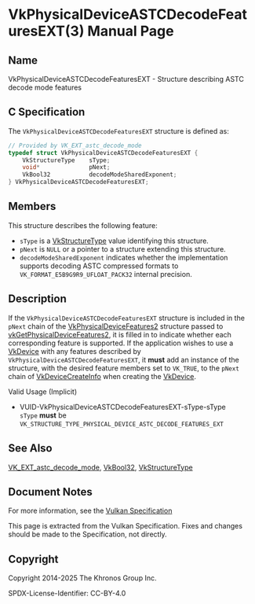 # VkPhysicalDeviceASTCDecodeFeaturesEXT(3) Manual Page

## Name

VkPhysicalDeviceASTCDecodeFeaturesEXT - Structure describing ASTC decode mode features



## [](#_c_specification)C Specification

The `VkPhysicalDeviceASTCDecodeFeaturesEXT` structure is defined as:

```c++
// Provided by VK_EXT_astc_decode_mode
typedef struct VkPhysicalDeviceASTCDecodeFeaturesEXT {
    VkStructureType    sType;
    void*              pNext;
    VkBool32           decodeModeSharedExponent;
} VkPhysicalDeviceASTCDecodeFeaturesEXT;
```

## [](#_members)Members

This structure describes the following feature:

- `sType` is a [VkStructureType](https://registry.khronos.org/vulkan/specs/latest/man/html/VkStructureType.html) value identifying this structure.
- `pNext` is `NULL` or a pointer to a structure extending this structure.
- []()`decodeModeSharedExponent` indicates whether the implementation supports decoding ASTC compressed formats to `VK_FORMAT_E5B9G9R9_UFLOAT_PACK32` internal precision.

## [](#_description)Description

If the `VkPhysicalDeviceASTCDecodeFeaturesEXT` structure is included in the `pNext` chain of the [VkPhysicalDeviceFeatures2](https://registry.khronos.org/vulkan/specs/latest/man/html/VkPhysicalDeviceFeatures2.html) structure passed to [vkGetPhysicalDeviceFeatures2](https://registry.khronos.org/vulkan/specs/latest/man/html/vkGetPhysicalDeviceFeatures2.html), it is filled in to indicate whether each corresponding feature is supported. If the application wishes to use a [VkDevice](https://registry.khronos.org/vulkan/specs/latest/man/html/VkDevice.html) with any features described by `VkPhysicalDeviceASTCDecodeFeaturesEXT`, it **must** add an instance of the structure, with the desired feature members set to `VK_TRUE`, to the `pNext` chain of [VkDeviceCreateInfo](https://registry.khronos.org/vulkan/specs/latest/man/html/VkDeviceCreateInfo.html) when creating the [VkDevice](https://registry.khronos.org/vulkan/specs/latest/man/html/VkDevice.html).

Valid Usage (Implicit)

- [](#VUID-VkPhysicalDeviceASTCDecodeFeaturesEXT-sType-sType)VUID-VkPhysicalDeviceASTCDecodeFeaturesEXT-sType-sType  
  `sType` **must** be `VK_STRUCTURE_TYPE_PHYSICAL_DEVICE_ASTC_DECODE_FEATURES_EXT`

## [](#_see_also)See Also

[VK\_EXT\_astc\_decode\_mode](https://registry.khronos.org/vulkan/specs/latest/man/html/VK_EXT_astc_decode_mode.html), [VkBool32](https://registry.khronos.org/vulkan/specs/latest/man/html/VkBool32.html), [VkStructureType](https://registry.khronos.org/vulkan/specs/latest/man/html/VkStructureType.html)

## [](#_document_notes)Document Notes

For more information, see the [Vulkan Specification](https://registry.khronos.org/vulkan/specs/latest/html/vkspec.html#VkPhysicalDeviceASTCDecodeFeaturesEXT)

This page is extracted from the Vulkan Specification. Fixes and changes should be made to the Specification, not directly.

## [](#_copyright)Copyright

Copyright 2014-2025 The Khronos Group Inc.

SPDX-License-Identifier: CC-BY-4.0